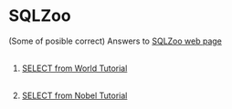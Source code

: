 # SQLZoo
(Some of posible correct) Answers to [SQLZoo web page](https://sqlzoo.net/wiki/SQL_Tutorial)
<br></br>

1. [SELECT from World Tutorial](SELECT_from_WORLD_Tutorial_answers.md)
<br></br>

2. [SELECT from Nobel Tutorial](SELECT_from_Nobel_Tutorial_answers.md)

